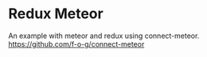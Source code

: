 # Redux Meteor

An example with meteor and redux using connect-meteor.
https://github.com/f-o-g/connect-meteor